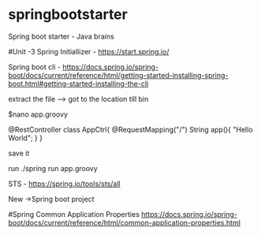 # springbootstarter
Spring boot starter - Java brains

#Unit -3 
Spring Initiallizer - https://start.spring.io/

Spring boot cli - https://docs.spring.io/spring-boot/docs/current/reference/html/getting-started-installing-spring-boot.html#getting-started-installing-the-cli

extract the file --> got to the location till bin

$nano app.groovy

@RestController
class AppCtrl{
	@RequestMapping("/")
	String app(){
		"Hello World";
	}
}

save it

run ./spring run app.groovy

STS - https://spring.io/tools/sts/all

New ->Spring boot project 

#Spring Common Application Properties
https://docs.spring.io/spring-boot/docs/current/reference/html/common-application-properties.html